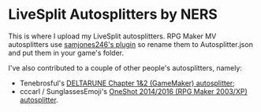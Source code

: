 # LiveSplit Autosplitters by NERS
This is where I upload my LiveSplit autosplitters.
RPG Maker MV autosplitters use [samjones246's plugin](https://github.com/samjones246/rpgmmv-livesplit/blob/master/js/plugins/LiveSplit.js) so rename them to Autosplitter.json and put them in your game's folder.

I've also contributed to a couple of other people's autosplitters, namely:
- Tenebrosful's [DELTARUNE Chapter 1&2 (GameMaker) autosplitter](https://github.com/Tenebrosful/DELTARUNE-Livesplit.Autosplitter);
- cccarl / SunglassesEmoji's [OneShot 2014/2016 (RPG Maker 2003/XP) autosplitter](https://github.com/cccarl/OneShot-ASL).
